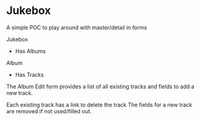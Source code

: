 # Jukebox

A simple POC to play around with master/detail in forms


Jukebox
  - Has Albums

Album
  - Has Tracks


The Album Edit form provides a list of all existing tracks
and fields to add a new track.

Each existing track has a link to delete the track
The fields for a new track are removed if not used/filled out.



